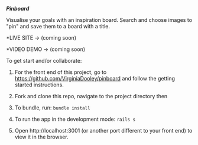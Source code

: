 ***Pinboard***

Visualise your goals with an inspiration board. Search and choose images to "pin" and save them to a board with a title.

*LIVE SITE -> (coming soon)

*VIDEO DEMO -> (coming soon)

To get start and/or collaborate:

 1) For the front end of this project, go to https://github.com/VirginiaDooley/pinboard and follow the getting started instructions.

 2) Fork and clone this repo, navigate to the project directory then

 3) To bundle, run: ```bundle install```

 4) To run the app in the development mode: ```rails s```

 5) Open http://localhost:3001 (or another port different to your front end) to view it in the browser.
